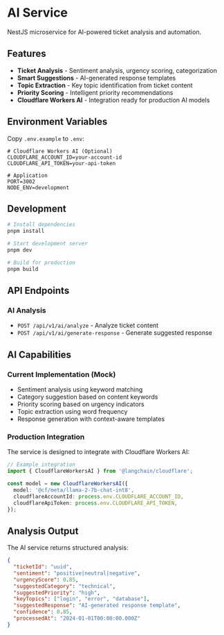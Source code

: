 # AI Service

NestJS microservice for AI-powered ticket analysis and automation.

## Features

- **Ticket Analysis** - Sentiment analysis, urgency scoring, categorization
- **Smart Suggestions** - AI-generated response templates
- **Topic Extraction** - Key topic identification from ticket content
- **Priority Scoring** - Intelligent priority recommendations
- **Cloudflare Workers AI** - Integration ready for production AI models

## Environment Variables

Copy `.env.example` to `.env`:

```env
# Cloudflare Workers AI (Optional)
CLOUDFLARE_ACCOUNT_ID=your-account-id
CLOUDFLARE_API_TOKEN=your-api-token

# Application
PORT=3002
NODE_ENV=development
```

## Development

```bash
# Install dependencies
pnpm install

# Start development server
pnpm dev

# Build for production
pnpm build
```

## API Endpoints

### AI Analysis
- `POST /api/v1/ai/analyze` - Analyze ticket content
- `POST /api/v1/ai/generate-response` - Generate suggested response

## AI Capabilities

### Current Implementation (Mock)
- Sentiment analysis using keyword matching
- Category suggestion based on content keywords
- Priority scoring based on urgency indicators
- Topic extraction using word frequency
- Response generation with context-aware templates

### Production Integration
The service is designed to integrate with Cloudflare Workers AI:

```typescript
// Example integration
import { CloudflareWorkersAI } from '@langchain/cloudflare';

const model = new CloudflareWorkersAI({
  model: '@cf/meta/llama-2-7b-chat-int8',
  cloudflareAccountId: process.env.CLOUDFLARE_ACCOUNT_ID,
  cloudflareApiToken: process.env.CLOUDFLARE_API_TOKEN,
});
```

## Analysis Output

The AI service returns structured analysis:

```json
{
  "ticketId": "uuid",
  "sentiment": "positive|neutral|negative",
  "urgencyScore": 0.85,
  "suggestedCategory": "technical",
  "suggestedPriority": "high",
  "keyTopics": ["login", "error", "database"],
  "suggestedResponse": "AI-generated response template",
  "confidence": 0.85,
  "processedAt": "2024-01-01T00:00:00.000Z"
}
```
